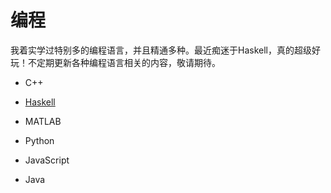 # 编程

我着实学过特别多的编程语言，并且精通多种。最近痴迷于Haskell，真的超级好玩！不定期更新各种编程语言相关的内容，敬请期待。

- C++

- [Haskell](haskell/index.md)

- MATLAB

- Python

- JavaScript

- Java
